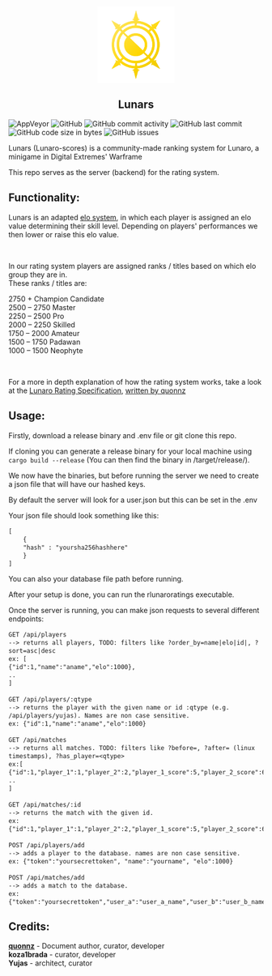 
<p align="center">
 <img style="display: block; margin-left: auto; margin-right: auto; width:30%;" src="https://raw.githubusercontent.com/kozabrada123/PyLunaroRPC/main/assets/images/Lunaro-logo.png" alt="project logo" width="30%"/>
 </p>

<h2 align="center"> Lunars </h2>

<div>


![AppVeyor](https://img.shields.io/appveyor/build/kozabrada123/Lunars?style=flat-square)
![GitHub](https://img.shields.io/github/license/kozabrada123/Lunars?style=flat-square)
![GitHub commit activity](https://img.shields.io/github/commit-activity/m/kozabrada123/Lunars?style=flat-square)
![GitHub last commit](https://img.shields.io/github/last-commit/kozabrada123/Lunars?style=flat-square)
![GitHub code size in bytes](https://img.shields.io/github/languages/code-size/kozabrada123/Lunars?style=flat-square)
![GitHub issues](https://img.shields.io/github/issues/kozabrada123/Lunars?style=flat-square)

</div>

Lunars (Lunaro-scores) is a community-made ranking system for Lunaro, a minigame in Digital Extremes' Warframe

This repo serves as the server (backend) for the rating system.



## Functionality: 

Lunars is an adapted [elo system](https://en.wikipedia.org/wiki/Elo_rating_system), in which each player is assigned an elo value determining their skill level.
Depending on players' performances we then lower or raise this elo value.

<br/>

In our rating system players are assigned ranks / titles based on which elo group they are in.
<br/>
These ranks / titles are:
<br/>

2750   +          Champion Candidate
<br/>
2500   –  2750    Master
<br/>
2250   –  2500    Pro
<br/>
2000   –  2250    Skilled
<br/>
1750   –  2000    Amateur
<br/>
1500   –  1750    Padawan
<br/>
1000   –  1500    Neophyte
<br/>


<br/>

For a more in depth explanation of how the rating system works, take a look at the [Lunaro Rating Specification](https://github.com/kozabrada123/Lunars/blob/main/resources/lunaro-rating-specification.pdf), [written by quonnz](#credits)

## Usage:

Firstly, download a release binary and .env file or git clone this repo.

If cloning you can generate a release binary for your local machine using `cargo build --release` (You can then find the binary in /target/release/).

We now have the binaries, but before running the server we need to create a json file that will have our hashed keys.

By default the server will look for a user.json but this can be set in the .env

Your json file should look something like this:

```
[
    {
    "hash" : "yoursha256hashhere"
    }
]
```

You can also your database file path before running.

After your setup is done, you can run the rlunaroratings executable.

Once the server is running, you can make json requests to several different endpoints:

```
GET /api/players
--> returns all players, TODO: filters like ?order_by=name|elo|id|, ?sort=asc|desc
ex: [
{"id":1,"name":"aname","elo":1000},
..
]

GET /api/players/:qtype
--> returns the player with the given name or id :qtype (e.g. /api/players/yujas). Names are non case sensitive.
ex: {"id":1,"name":"aname","elo":1000}

GET /api/matches
--> returns all matches. TODO: filters like ?before=, ?after= (linux timestamps), ?has_player=<qtype>
ex:[
{"id":1,"player_1":1,"player_2":2,"player_1_score":5,"player_2_score":6,"player_1_elo_change":2,"player_2_elo_change":-2,"epoch":1658084340936},
..
]

GET /api/matches/:id
--> returns the match with the given id.
ex: {"id":1,"player_1":1,"player_2":2,"player_1_score":5,"player_2_score":6,"player_1_elo_change":2,"player_2_elo_change":-2,"epoch":1658084340936}

POST /api/players/add
--> adds a player to the database. names are non case sensitive.
ex: {"token":"yoursecrettoken", "name":"yourname", "elo":1000}

POST /api/matches/add
--> adds a match to the database.
ex: {"token":"yoursecrettoken","user_a":"user_a_name","user_b":"user_b_name","score_a":5,"score_b":6,"ping_a":0,"ping_b":10}
```

## Credits:

**[quonnz](https://github.com/imatpot)** - Document author, curator, developer
<br/>
**koza1brada** - curator, developer
<br/>
**Yujas** - architect, curator
